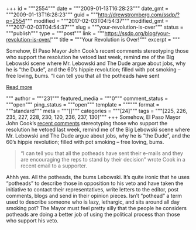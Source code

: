 +++
id = """2554"""
date = """2009-01-13T16:28:23"""
date_gmt = """2009-01-13T16:28:23"""
guid = """http://drewstromberg.com/ssdp/?p=2554"""
modified = """2017-02-03T04:54:37"""
modified_gmt = """2017-02-03T04:54:37"""
slug = """your-revolution-is-over"""
status = """publish"""
type = """post"""
link = """https://ssdp.org/blog/your-revolution-is-over/"""
title = """Your Revolution is Over!"""
excerpt = """<p>Somehow, El Paso Mayor John Cook&#8217;s recent comments stereotyping those who support the resolution he vetoed last week, remind me of the Big Lebowski scene where Mr. Lebowski and The Dude argue about jobs, why he is &#8220;the Dude&#8221;, and the 60&#8217;s hippie revolution; filled with pot smoking &#8211; free loving, bums. “I can tell you that all the potheads have sent</p>
<div class="h10"></div>
<p><a class="more-link2 flat" href="https://ssdp.org/blog/your-revolution-is-over/">Read more</a></p>
"""
author = """231"""
featured_media = """0"""
comment_status = """open"""
ping_status = """open"""
template = """"""
format = """standard"""
meta = """[]"""
categories = """[24]"""
tags = """[225, 226, 235, 227, 228, 230, 120, 236, 237, 130]"""
+++
Somehow, El Paso Mayor John Cook&#8217;s <a href="http://newspapertree.com/news/3312--potheads-have-sent-their-message-now-it-s-time-for-the-silent-majority-mayor-cook-urges-in-e-mail">recent comments</a> stereotyping those who support the resolution he vetoed last week, remind me of the Big Lebowski scene where Mr. Lebowski and The Dude argue about jobs, why he is &#8220;the Dude&#8221;, and the 60&#8217;s hippie revolution; filled with pot smoking &#8211; free loving, bums.
<blockquote>“I can tell you that all the potheads have sent their e-mails and they are encouraging the reps to stand by their decision&#8221; wrote Cook in a recent email to a supporter.</blockquote>
Ahhh yes. All the potheads, the bums Lebowski. It&#8217;s quite ironic that he uses &#8220;potheads&#8221; to describe those in opposition to his veto and have taken the initiative to contact their representatives, write letters to the editor, post comments, blogs and send in their opinion pieces. Isn&#8217;t &#8220;pothead&#8221; a term used to describe someone who is lazy, lethargic, and sits around all day smoking pot? The Mayor must feel pretty silly that the people he considers potheads are doing a better job of using the political process than those who support his veto.

